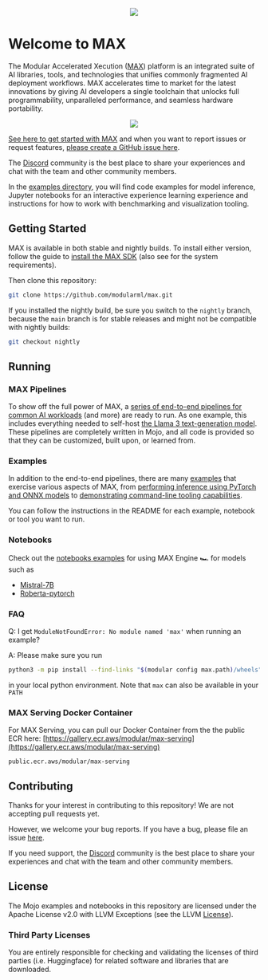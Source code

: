 <p align="center">
    <img src="https://modular-assets.s3.amazonaws.com/images/modular_github_logo_bg.png">
</p>

# Welcome to MAX

The Modular Accelerated Xecution ([MAX](https://www.modular.com/max)) platform
is an integrated suite of AI libraries, tools, and technologies that unifies
commonly fragmented AI deployment workflows. MAX accelerates time to market
for the latest innovations by giving AI developers a single toolchain that
unlocks full programmability, unparalleled performance, and seamless hardware portability.

<p align="center">
    <img src="https://modular-assets.s3.amazonaws.com/images/modular_architecture_diagram_bg.png">
</p>

[See here to get started with MAX](https://docs.modular.com/engine/get-started)
and when you want to report issues or request features,
[please create a GitHub issue here](https://github.com/modularml/max/issues/new/choose).

The [Discord](https://discord.gg/modular) community is the best place to share
your experiences and chat with the team and other community members.

In the [examples directory](https://github.com/modularml/max/tree/main/examples),
you will find code examples for model inference, Jupyter notebooks for an
interactive experience learning experience and instructions for how to work
with benchmarking and visualization tooling.

## Getting Started

MAX is available in both stable and nightly builds. To install either version,
follow the guide to [install the MAX SDK](https://modul.ar/install-max) (also
see for the system requirements).

Then clone this repository:

```bash
git clone https://github.com/modularml/max.git
```

If you installed the nightly build, be sure you switch to the `nightly` branch,
because the `main` branch is for stable releases and might not be compatible
with nightly builds:

```bash
git checkout nightly
```

## Running

### MAX Pipelines

To show off the full power of MAX, a
[series of end-to-end pipelines for common AI workloads](./examples/graph-api/pipelines/)
(and more) are ready to run. As one example, this includes everything needed to
self-host
[the Llama 3 text-generation model](./examples/graph-api/pipelines/llama3/).
These pipelines are completely written in Mojo, and all code is provided so
that they can be customized, built upon, or learned from.

### Examples

In addition to the end-to-end pipelines, there are many [examples](./examples/)
that exercise various aspects of MAX, from
[performing inference using PyTorch and ONNX models](./examples/inference/) to
[demonstrating command-line tooling capabilities](./examples/tools/).

You can follow the instructions in the README for each example,
notebook or tool you want to run.

### Notebooks

Check out the [notebooks examples](./examples/notebooks/) for using MAX Engine
🏎️ for models such as

- [Mistral-7B](./examples/notebooks/mistral7b-python-onnx.ipynb)
- [Roberta-pytorch](./examples/notebooks/roberta-python-pytorch.ipynb)

### FAQ

Q: I get `ModuleNotFoundError: No module named 'max'` when running an example?

A: Please make sure you run

```sh
python3 -m pip install --find-links "$(modular config max.path)/wheels" max-engine
```

in your local python environment. Note that `max` can also be available in your `PATH`

### MAX Serving Docker Container

For MAX Serving, you can pull our Docker Container from the the public ECR here:
[https://gallery.ecr.aws/modular/max-serving](https://gallery.ecr.aws/modular/max-serving)

```public.ecr.aws/modular/max-serving```

## Contributing

Thanks for your interest in contributing to this repository!
We are not accepting pull requests yet.

However, we welcome your bug reports.  If you have a bug, please file an issue
[here](https://github.com/modularml/max/issues/new/choose).

If you need support, the [Discord](https://discord.gg/modular)
community is the best place to share your experiences and chat with
the team and other community members.

## License

The Mojo examples and notebooks in this repository are licensed
under the Apache License v2.0 with LLVM Exceptions
(see the LLVM [License](https://llvm.org/LICENSE.txt)).

### Third Party Licenses

You are entirely responsible for checking and validating the licenses of
third parties (i.e. Huggingface) for related software and libraries that are downloaded.
